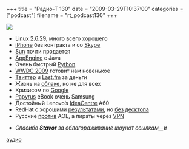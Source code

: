 +++
title = "Радио-Т 130"
date = "2009-03-29T10:37:00"
categories = ["podcast"]
filename = "rt_podcast130"
+++

![](https://radio-t.com/images/radio-t/rt130.png)










- [Linux 2.6.29](http://www.opennet.ru/opennews/art.shtml?num=20897), много всего хорошего
- [iPhone](http://www.engadget.com/2009/03/27/iphone-3g-finally-available-contract-free/) без контракта и со [Skype](http://gigaom.com/2009/03/26/skype-for-iphone-to-be-released-next-week/)
- [Sun](http://www.linux.org.ru/view-message.jsp?msgid=3587460) почти продается
- [AppEngine](http://www.techcrunch.com/2009/03/26/get-ready-for-java-on-appengine/) с Java
- Очень быстрый [Python](http://tech.slashdot.org/article.pl?sid=09/03/27/1934256&from=rss)
- [WWDC 2009](http://business.compulenta.ru/414042/) готовит нам новенькое
- [Твиттер](http://webplanet.ru/news/service/2009/03/27/twitter_commercial.html) и [Last.fm](http://habrahabr.ru/blogs/social_networks/55489/) за деньги
- Жизнь на [облаке](http://www.elasticvapor.com/2009/03/introducing-open-cloud-manifesto.html), но не для всех
- Кризисом по [Google](http://business.compulenta.ru/414036/)
- [Papyrus](http://www.mobile-review.com/fullnews/main/2009/March/25.shtml#23604) eBook очень Samsung
- Достойный Lenovo’s [IdeaCentre](http://www.engadget.com/2009/03/25/lenovos-ideacentre-a600-now-available-to-order-should-ship-soo/) A60
- RedHat с хорошими [результатами](http://www.opennet.ru/opennews/art.shtml?num=20950), но [без десктопа](http://www.opennet.ru/opennews/art.shtml?num=20937)
- Русские [против](http://webplanet.ru/news/soft/2009/03/25/mdc.html) AOL, а пираты через [VPN](http://www.crunchgear.com/2009/03/24/the-pirate-bay-to-launch-vpn-service-to-keep-prying-eyes-away-from-your-torrenting/)

* _Спасибо **Stavor** за облагораживание шоунот ссылкам__и_




[аудио](http://cdn.radio-t.com/rt_podcast130.mp3)
<audio src="http://cdn.radio-t.com/rt_podcast130.mp3" preload="none"></audio>
